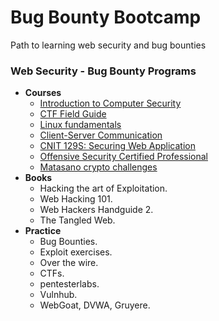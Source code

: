 # Bug Bounty Bootcamp

Path to learning web security and bug bounties

### Web Security - Bug Bounty Programs

* **Courses**
  * [Introduction to Computer Security](https://tuftsdev.github.io/DefenseAgainstTheDarkArts/index-summer.html)
  * [CTF Field Guide](https://trailofbits.github.io/ctf/)
  * [Linux fundamentals](https://ryanstutorials.net/linuxtutorial/)
  * [Client-Server Communication](https://www.udacity.com/course/client-server-communication--ud897)
  * [CNIT 129S: Securing Web Application](https://samsclass.info/129S/129S_F16.shtml)
  * [Offensive Security Certified Professional](https://www.offensive-security.com/information-security-certifications/oscp-offensive-security-certified-professional/)
  * [Matasano crypto challenges](https://cryptopals.com/)
* **Books**
  * Hacking the art of Exploitation.
  * Web Hacking 101.
  * Web Hackers Handguide 2.
  * The Tangled Web.
* **Practice**
  * Bug Bounties.
  * Exploit exercises.
  * Over the wire.
  * CTFs.
  * pentesterlabs.
  * Vulnhub.
  * WebGoat, DVWA, Gruyere.
